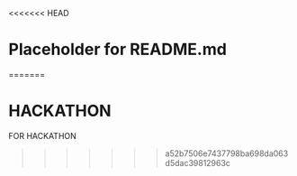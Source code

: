 <<<<<<< HEAD
# Placeholder for README.md
=======
# HACKATHON
FOR HACKATHON
>>>>>>> a52b7506e7437798ba698da063d5dac39812963c
